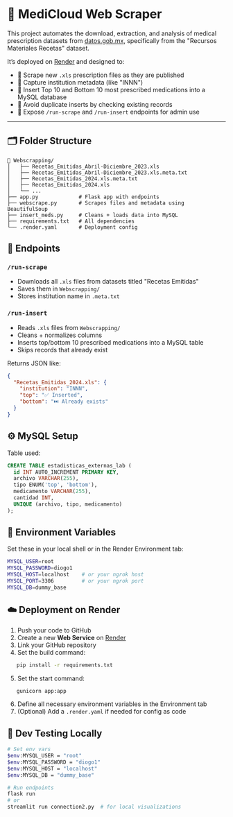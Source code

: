 # 🧠 MediCloud Web Scraper

This project automates the download, extraction, and analysis of medical prescription datasets from [datos.gob.mx](https://datos.gob.mx/), specifically from the "Recursos Materiales Recetas" dataset.

It’s deployed on [Render](https://render.com) and designed to:
- 🔽 Scrape new `.xls` prescription files as they are published
- 🏥 Capture institution metadata (like "INNN")
- 💊 Insert Top 10 and Bottom 10 most prescribed medications into a MySQL database
- 🧾 Avoid duplicate inserts by checking existing records
- 🧩 Expose `/run-scrape` and `/run-insert` endpoints for admin use

---

## 🗂 Folder Structure
```
📁 Webscrapping/
│   ├── Recetas_Emitidas_Abril-Diciembre_2023.xls
│   ├── Recetas_Emitidas_Abril-Diciembre_2023.xls.meta.txt
│   ├── Recetas_Emitidas_2024.xls.meta.txt
│   ├── Recetas_Emitidas_2024.xls
│   └── ...
├── app.py             # Flask app with endpoints
├── webscrape.py       # Scrapes files and metadata using BeautifulSoup
├── insert_meds.py     # Cleans + loads data into MySQL
├── requirements.txt   # All dependencies
└── .render.yaml       # Deployment config
```


## 🚀 Endpoints

### `/run-scrape`
- Downloads all `.xls` files from datasets titled "Recetas Emitidas"
- Saves them in `Webscrapping/`
- Stores institution name in `.meta.txt`

### `/run-insert`
- Reads `.xls` files from `Webscrapping/`
- Cleans + normalizes columns
- Inserts top/bottom 10 prescribed medications into a MySQL table
- Skips records that already exist

Returns JSON like:
```json
{
  "Recetas_Emitidas_2024.xls": {
    "institution": "INNN",
    "top": "✅ Inserted",
    "bottom": "⏭️ Already exists"
  }
}
```

## ⚙️ MySQL Setup

Table used:

```sql
CREATE TABLE estadisticas_externas_lab (
  id INT AUTO_INCREMENT PRIMARY KEY,
  archivo VARCHAR(255),
  tipo ENUM('top', 'bottom'),
  medicamento VARCHAR(255),
  cantidad INT,
  UNIQUE (archivo, tipo, medicamento)
);
```

## 🔐 Environment Variables

Set these in your local shell or in the Render Environment tab:

```bash
MYSQL_USER=root
MYSQL_PASSWORD=diogo1
MYSQL_HOST=localhost    # or your ngrok host
MYSQL_PORT=3306         # or your ngrok port
MYSQL_DB=dummy_base
```

## ☁️ Deployment on Render

1. Push your code to GitHub
2. Create a new **Web Service** on [Render](https://render.com)
3. Link your GitHub repository
4. Set the build command:

```bash
   pip install -r requirements.txt
```
5. Set the start command:

```bash
   gunicorn app:app
```
6. Define all necessary environment variables in the Environment tab
7. (Optional) Add a `.render.yaml` if needed for config as code

## 🧪 Dev Testing Locally
```bash
# Set env vars
$env:MYSQL_USER = "root"
$env:MYSQL_PASSWORD = "diogo1"
$env:MYSQL_HOST = "localhost"
$env:MYSQL_DB = "dummy_base"

# Run endpoints
flask run
# or
streamlit run connection2.py  # for local visualizations
```
